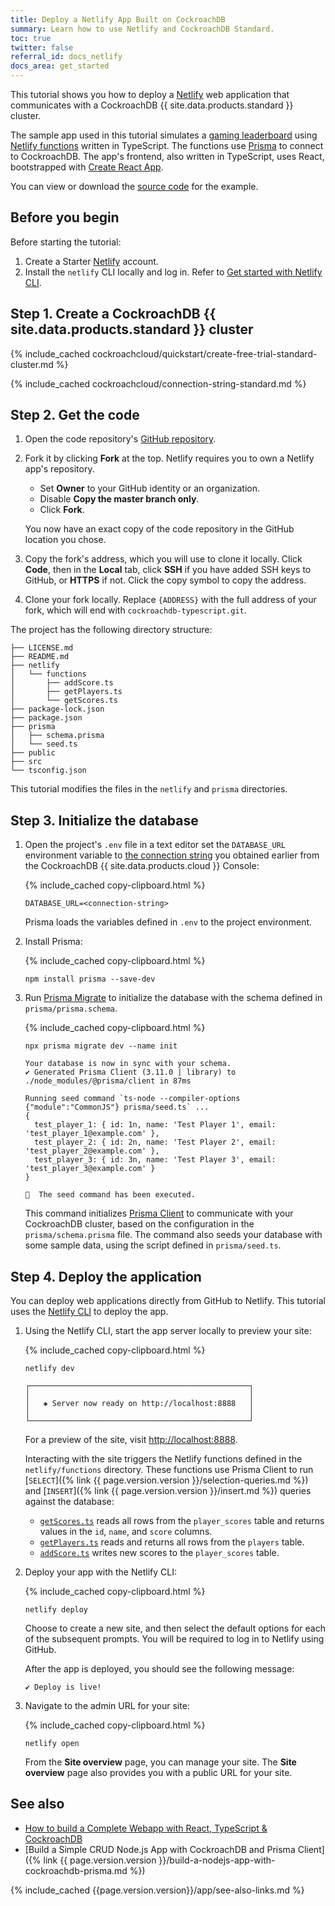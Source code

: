 ```yaml
---
title: Deploy a Netlify App Built on CockroachDB
summary: Learn how to use Netlify and CockroachDB Standard.
toc: true
twitter: false
referral_id: docs_netlify
docs_area: get_started
---
```


This tutorial shows you how to deploy a [Netlify](https://www.netlify.com/) web application that communicates with a CockroachDB {{ site.data.products.standard }} cluster.

The sample app used in this tutorial simulates a [gaming leaderboard](https://www.cockroachlabs.com/blog/react-typescript-cockroachdb-sample-app/) using [Netlify functions](https://www.netlify.com/products/functions/) written in TypeScript. The functions use [Prisma](https://www.prisma.io/) to connect to CockroachDB. The app's frontend, also written in TypeScript, uses React, bootstrapped with [Create React App](https://github.com/facebook/create-react-app).

You can view or download the [source code](https://github.com/cockroachdb/cockroachdb-typescript) for the example.

## Before you begin

Before starting the tutorial:

1. Create a Starter [Netlify](https://app.netlify.com/signup) account.
1. Install the `netlify` CLI locally and log in. Refer to [Get started with Netlify CLI](https://docs.netlify.com/cli/get-started/).

## Step 1. Create a CockroachDB {{ site.data.products.standard }} cluster

{% include_cached cockroachcloud/quickstart/create-free-trial-standard-cluster.md %}

{% include_cached cockroachcloud/connection-string-standard.md %}

## Step 2. Get the code

1. Open the code repository's [GitHub repository](https://github.com/cockroachdb/cockroachdb-typescript).
1. Fork it by clicking **Fork** at the top. Netlify requires you to own a Netlify app's repository.
    - Set **Owner** to your GitHub identity or an organization.
    - Disable **Copy the master branch only**.
    - Click **Fork**.

    You now have an exact copy of the code repository in the GitHub location you chose.
1. Copy the fork's address, which you will use to clone it locally. Click **Code**, then in the **Local** tab, click **SSH** if you have added SSH keys to GitHub, or **HTTPS** if not. Click the copy symbol to copy the address.
1. Clone your fork locally. Replace `{ADDRESS}` with the full address of your fork, which will end with `cockroachdb-typescript.git`.

The project has the following directory structure:

~~~
├── LICENSE.md
├── README.md
├── netlify
│   └── functions
│       ├── addScore.ts
│       ├── getPlayers.ts
│       └── getScores.ts
├── package-lock.json
├── package.json
├── prisma
│   ├── schema.prisma
│   └── seed.ts
├── public
├── src
└── tsconfig.json
~~~

This tutorial modifies the files in the `netlify` and `prisma` directories.

## Step 3. Initialize the database

1. Open the project's `.env` file in a text editor set the `DATABASE_URL` environment variable to [the connection string](#connection-string) you obtained earlier from the CockroachDB {{ site.data.products.cloud }} Console:

    {% include_cached copy-clipboard.html %}
    ~~~ text
    DATABASE_URL=<connection-string>
    ~~~

    Prisma loads the variables defined in `.env` to the project environment.

1. Install Prisma:

    {% include_cached copy-clipboard.html %}
    ~~~ shell
    npm install prisma --save-dev
    ~~~

1. Run [Prisma Migrate](https://www.prisma.io/docs/concepts/components/prisma-migrate) to initialize the database with the schema defined in `prisma/prisma.schema`.

    {% include_cached copy-clipboard.html %}
    ~~~ shell
    npx prisma migrate dev --name init
    ~~~

    ~~~
    Your database is now in sync with your schema.
    ✔ Generated Prisma Client (3.11.0 | library) to ./node_modules/@prisma/client in 87ms

    Running seed command `ts-node --compiler-options {"module":"CommonJS"} prisma/seed.ts` ...
    {
      test_player_1: { id: 1n, name: 'Test Player 1', email: 'test_player_1@example.com' },
      test_player_2: { id: 2n, name: 'Test Player 2', email: 'test_player_2@example.com' },
      test_player_3: { id: 3n, name: 'Test Player 3', email: 'test_player_3@example.com' }
    }

    🌱  The seed command has been executed.
    ~~~

    This command initializes [Prisma Client](https://www.prisma.io/docs/concepts/components/prisma-client) to communicate with your CockroachDB cluster, based on the configuration in the `prisma/schema.prisma` file. The command also seeds your database with some sample data, using the script defined in `prisma/seed.ts`.

## Step 4. Deploy the application

You can deploy web applications directly from GitHub to Netlify. This tutorial uses the [Netlify CLI](https://docs.netlify.com/cli/get-started/) to deploy the app.

1. Using the Netlify CLI, start the app server locally to preview your site:

    {% include_cached copy-clipboard.html %}
    ~~~ shell
    netlify dev
    ~~~

    ~~~
    ┌─────────────────────────────────────────────────┐
    │                                                 │
    │   ◈ Server now ready on http://localhost:8888   │
    │                                                 │
    └─────────────────────────────────────────────────┘
    ~~~

    For a preview of the site, visit [http://localhost:8888](http://localhost:8888).

    Interacting with the site triggers the Netlify functions defined in the `netlify/functions` directory. These functions use Prisma Client to run [`SELECT`]({% link {{ page.version.version }}/selection-queries.md %}) and [`INSERT`]({% link {{ page.version.version }}/insert.md %}) queries against the database:
    - [`getScores.ts`](https://raw.githubusercontent.com/cockroachdb/cockroachdb-typescript/master/netlify/functions/getScores.ts) reads all rows from the `player_scores` table and returns values in the `id`, `name`, and `score` columns.
    - [`getPlayers.ts`](https://raw.githubusercontent.com/cockroachdb/cockroachdb-typescript/master/netlify/functions/getPlayers.ts) reads and returns all rows from the `players` table.
    - [`addScore.ts`](https://raw.githubusercontent.com/cockroachdb/cockroachdb-typescript/master/netlify/functions/addScore.ts) writes new scores to the `player_scores` table.

1. Deploy your app with the Netlify CLI:

    {% include_cached copy-clipboard.html %}
    ~~~ shell
    netlify deploy
    ~~~

    Choose to create a new site, and then select the default options for each of the subsequent prompts. You will be required to log in to Netlify using GitHub.

    After the app is deployed, you should see the following message:

    ~~~
    ✔ Deploy is live!
    ~~~

1. Navigate to the admin URL for your site:

    {% include_cached copy-clipboard.html %}
    ~~~ shell
    netlify open
    ~~~

    From the **Site overview** page, you can manage your site. The **Site overview** page also provides you with a public URL for your site.

## See also

- [How to build a Complete Webapp with React, TypeScript & CockroachDB](https://www.cockroachlabs.com/blog/react-typescript-cockroachdb-sample-app/#deploy-the-application-to-netlify)
- [Build a Simple CRUD Node.js App with CockroachDB and Prisma Client]({% link {{ page.version.version }}/build-a-nodejs-app-with-cockroachdb-prisma.md %})

{% include_cached {{page.version.version}}/app/see-also-links.md %}
